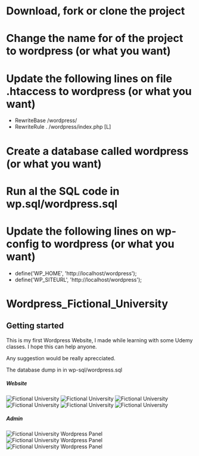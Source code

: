 # Download, fork or clone the project

# Change the name for of the project to wordpress (or what you want)

# Update the following lines on file .htaccess to wordpress (or what you want)

- RewriteBase /wordpress/
- RewriteRule . /wordpress/index.php [L]

# Create a database called wordpress (or what you want)

# Run al the SQL code in wp.sql/wordpress.sql

# Update the following lines on wp-config to wordpress (or what you want)
- define('WP_HOME', 'http://localhost/wordpress');
- define('WP_SITEURL', 'http://localhost/wordpress');

# Wordpress_Fictional_University

## Getting started

This is my first Wordpress Website, I made while learning with some Udemy classes. I hope this can help anyone. 

Any suggestion would be really aprecciated.

The database dump in in wp-sql/wordpress.sql

##### Website
<img src='https://gitlab.com/jacky_cupcakes/wordpress_fictional_university/-/raw/main/demo-img/1.png' alt="Fictional University">

<img src='https://gitlab.com/jacky_cupcakes/wordpress_fictional_university/-/raw/main/demo-img/2.png' alt="Fictional University">

<img src='https://gitlab.com/jacky_cupcakes/wordpress_fictional_university/-/raw/main/demo-img/3.png' alt="Fictional University">

<img src='https://gitlab.com/jacky_cupcakes/wordpress_fictional_university/-/raw/main/demo-img/4.png' alt="Fictional University">

<img src='https://gitlab.com/jacky_cupcakes/wordpress_fictional_university/-/raw/main/demo-img/5.png' alt="Fictional University">

<img src='https://gitlab.com/jacky_cupcakes/wordpress_fictional_university/-/raw/main/demo-img/6.png' alt="Fictional University">

##### Admin
<img src='https://gitlab.com/jacky_cupcakes/wordpress_fictional_university/-/raw/main/demo-img/10.png' alt="Fictional University Wordpress Panel">

<img src='https://gitlab.com/jacky_cupcakes/wordpress_fictional_university/-/raw/main/demo-img/11.png' alt="Fictional University Wordpress Panel">

<img src='https://gitlab.com/jacky_cupcakes/wordpress_fictional_university/-/raw/main/demo-img/12.png' alt="Fictional University Wordpress Panel">
